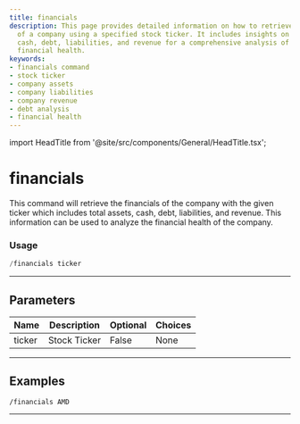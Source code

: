 ```yaml
---
title: financials
description: This page provides detailed information on how to retrieve the financials
  of a company using a specified stock ticker. It includes insights on total assets,
  cash, debt, liabilities, and revenue for a comprehensive analysis of a company's
  financial health.
keywords:
- financials command
- stock ticker
- company assets
- company liabilities
- company revenue
- debt analysis
- financial health
---
```


import HeadTitle from '@site/src/components/General/HeadTitle.tsx';

<HeadTitle title="financials - Duediligence - Telegram - Reference | OpenBB Bot Docs" />

# financials

This command will retrieve the financials of the company with the given ticker which includes total assets, cash, debt, liabilities, and revenue. This information can be used to analyze the financial health of the company.

### Usage

```python wordwrap
/financials ticker
```

---

## Parameters

| Name | Description | Optional | Choices |
| ---- | ----------- | -------- | ------- |
| ticker | Stock Ticker | False | None |


---

## Examples

```
/financials AMD
```

---

